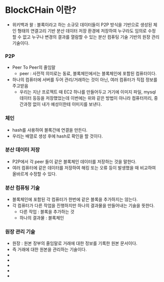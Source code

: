 # BlockCHain 이란?
- 위키백과 왈 : 블록이라고 하는 소규모 데이터들이 P2P 방식을 기반으로 생성된 체인 형태의 연결고리 기반 분산 데이터 저장 환경에 저장하여 누구라도 임의로 수정할 수 없고 누구나 변경의 결과를 열람할 수 있는 분산 컴퓨팅 기술 기반의 원장 관리 기술이다.
### P2P
   - Peer To Peer의 줄임말
     - peer : 사전적 의미로는 동료, 블록체인에서는 블록체인에 포함된 컴퓨터이다.
   - 하나의 컴퓨터에 서버를 두어 관리/거래하는 것이 아닌, 여러 컴퓨터가 직접 정보를 주고받음
     - 우리는 지난 프로젝트 때 EC2 하나를 만들어두고 거기에 이미지 파일, mysql 데이터 등등을 저장했었는데 이번에는 위와 같은 방법이 아니라 컴퓨터끼리, 중간과정 없이 내가 예성이한테 이미지를 보낸다. 
### 체인
   - hash를 사용하여 블록간에 연결을 만든다.
   - 우리는 배열로 생성 후에 hash로 확인을 할 것이다.
### 분산 데이터 저장
   - P2P에서 각 peer 들이 같은 블록체인 데이터를 저장하는 것을 말한다.
   - 여러 컴퓨터에 같은 데이터를 저장하여 해킹 또는 오류 등이 발생했을 때 비교하여 올바르게 수정할 수 있다.
### 분산 컴퓨팅 기술
   - 블록체인에 포함된 각 컴퓨터가 한번에 같은 블록을 추가하지는 않는다.
   - 각 컴퓨터가 다른 작업을 진행하지만 하나의 결과물을 만들어내는 기술을 뜻한다.
     - 다른 작업 : 블록을 추가하는 것
     - 하나의 결과물 : 블록체인
### 원장 관리 기술
   - 원장 : 원본 장부의 줄임말로 거래에 대한 정보를 기록한 원본 문서이다.
   - 즉 거래에 대한 원본을 관리하는 기술이다.
   - 
   - 
   - 
   - 
   - 